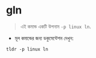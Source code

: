 # gln

> এই কমান্ড একটি উপনাম `-p linux ln`.

- মূল কমান্ডের জন্য ডকুমেন্টেশন দেখুন:

`tldr -p linux ln`
